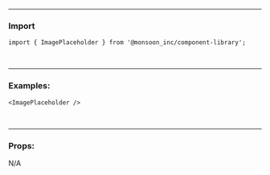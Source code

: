 ------

### Import

```
import { ImagePlaceholder } from '@monsoon_inc/component-library';
```
&nbsp;

-------

### Examples:
```
<ImagePlaceholder />
```
&nbsp;

-------

### Props:
  N/A
